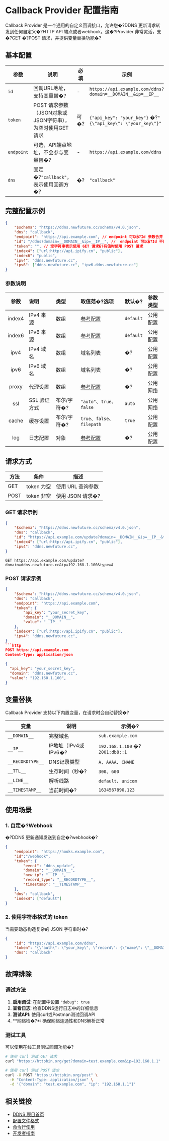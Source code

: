# Callback Provider 配置指南

Callback Provider 是一个通用的自定义回调接口，允许您�?DDNS 更新请求转发到任何自定义�?HTTP API 端点或者webhook。这�?Provider 非常灵活，支�?GET �?POST 请求，并提供变量替换功能�?

## 基本配置

| 参数 | 说明 | 必填 | 示例 |
|------|------|------|------|
| `id` | 回调URL地址，支持变量替�?| - | `https://api.example.com/ddns?domain=__DOMAIN__&ip=__IP__` |
| `token` | POST 请求参数（JSON对象或JSON字符串），为空时使用GET请求 | 可�?| `{"api_key": "your_key"}` �?`"{\"api_key\": \"your_key\"}"` |
| `endpoint` | 可选，API端点地址，不会参与变量替�?| - | `https://api.example.com/ddns` |
| `dns` | 固定�?`"callback"`，表示使用回调方�?| �?| `"callback"` |

## 完整配置示例

```json
{
    "$schema": "https://ddns.newfuture.cc/schema/v4.0.json",
    "dns": "callback",
    "endpoint": "https://api.example.com", // endpoint 可以�?Id 参数合并
    "id": "/ddns?domain=__DOMAIN__&ip=__IP__", //  endpoint 可以�?Id 不能同时为空
    "token": "", // 空字符串表示使用 GET 请求�?有值时使用 POST 请求
    "index4": ["url:http://api.ipify.cn", "public"],
    "index6": "public",
    "ipv4": "ddns.newfuture.cc",
    "ipv6": ["ddns.newfuture.cc", "ipv6.ddns.newfuture.cc"]
}
```

### 参数说明

| 参数    | 说明         | 类型           | 取值范�?选项                       | 默认�?   | 参数类型   |
| :-----: | :----------- | :------------- | :--------------------------------- | :-------- | :--------- |
| index4  | IPv4 来源     | 数组           | [参考配置](../config/json.md#ipv4-ipv6)  | `default` | 公用配置   |
| index6  | IPv6 来源     | 数组           | [参考配置](../config/json.md#ipv4-ipv6)   | `default` | 公用配置   |
| ipv4    | IPv4 域名     | 数组           | 域名列表                           | �?       | 公用配置   |
| ipv6    | IPv6 域名     | 数组           | 域名列表                           | �?       | 公用配置   |
| proxy   | 代理设置      | 数组           | [参考配置](../config/json.md#proxy)        | �?       | 公用网络   |
| ssl     | SSL 验证方式  | 布尔/字符�?   | `"auto"`、`true`、`false`            | `auto`    | 公用网络   |
| cache   | 缓存设置      | 布尔/字符�?   | `true`、`false`、`filepath`        | `true`    | 公用配置   |
| log     | 日志配置      | 对象           | [参考配置](../config/json.md#log)             | �?       | 公用配置   |

## 请求方式

| 方法 | 条件       | 描述               |
|------|------------|--------------------|
| GET  | token 为空 | 使用 URL 查询参数  |
| POST | token 非空 | 使用 JSON 请求�?  |

### GET 请求示例

```json
{
    "$schema": "https://ddns.newfuture.cc/schema/v4.0.json",
    "dns": "callback",
    "id": "https://api.example.com/update?domain=__DOMAIN__&ip=__IP__&type=__RECORDTYPE__",
    "index4": ["url:http://api.ipify.cn", "public"],
    "ipv4": "ddns.newfuture.cc",
}
```

```http
GET https://api.example.com/update?domain=ddns.newfuture.cc&ip=192.168.1.100&type=A
```

### POST 请求示例

```json
{
    "$schema": "https://ddns.newfuture.cc/schema/v4.0.json",
    "dns": "callback",
    "endpoint": "https://api.example.com",
    "token": {
        "api_key": "your_secret_key",
        "domain": "__DOMAIN__",
        "value": "__IP__"
    },
    "index4": ["url:http://api.ipify.cn", "public"],
    "ipv4": "ddns.newfuture.cc",
}
```http
POST https://api.example.com
Content-Type: application/json

{
  "api_key": "your_secret_key",
  "domain": "ddns.newfuture.cc",
  "value": "192.168.1.100",
}
```

## 变量替换

Callback Provider 支持以下内置变量，在请求时会自动替换�?

| 变量 | 说明 | 示例�?|
|------|------|--------|
| `__DOMAIN__` | 完整域名 | `sub.example.com` |
| `__IP__` | IP地址（IPv4或IPv6�?| `192.168.1.100` �?`2001:db8::1` |
| `__RECORDTYPE__` | DNS记录类型 | `A`、`AAAA`、`CNAME` |
| `__TTL__` | 生存时间（秒�?| `300`、`600` |
| `__LINE__` | 解析线路 | `default`、`unicom` |
| `__TIMESTAMP__` | 当前时间�?| `1634567890.123` |

## 使用场景

### 1. 自定�?Webhook

�?DDNS 更新通知发送到自定�?webhook�?

```json
{
    "endpoint": "https://hooks.example.com",
    "id":"/webhook",
    "token": {
        "event": "ddns_update",
        "domain": "__DOMAIN__",
        "new_ip": "__IP__",
        "record_type": "__RECORDTYPE__",
        "timestamp": "__TIMESTAMP__"
    },
    "dns": "callback",
    "index4": ["default"]
}
```

### 2. 使用字符串格式的 token

当需要动态构造复杂的 JSON 字符串时�?

```json
{
    "id": "https://api.example.com/ddns",
    "token": "{\"auth\": \"your_key\", \"record\": {\"name\": \"__DOMAIN__\", \"value\": \"__IP__\", \"type\": \"__RECORDTYPE__\"}}",
    "dns": "callback"
}
```

## 故障排除

### 调试方法

1. **启用调试**: 在配置中设置 `"debug": true`
2. **查看日志**: 检查DDNS运行日志中的详细信息
3. **测试API**: 使用curl或Postman测试回调API
4. **网络检�?*: 确保网络连通性和DNS解析正常

### 测试工具

可以使用在线工具测试回调功能�?

```bash
# 使用 curl 测试 GET 请求
curl "https://httpbin.org/get?domain=test.example.com&ip=192.168.1.1"

# 使用 curl 测试 POST 请求
curl -X POST "https://httpbin.org/post" \
  -H "Content-Type: application/json" \
  -d '{"domain": "test.example.com", "ip": "192.168.1.1"}'
```

## 相关链接

- [DDNS 项目首页](../../README.md)
- [配置文件格式](../config/json.md)
- [命令行使用](../config/cli.md)
- [开发者指南](../dev/provider.md)
